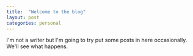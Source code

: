 ```yaml
---
title:  "Welcome to the blog"
layout: post
categories: personal
---
```


I'm not a writer but I'm going to try put some posts in here occasionally. We'll see what happens.
